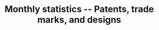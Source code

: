 ---
cost: None
description: These statistics include monthly data for designs, patents, trade marks.
documentation: The attached documents describe the data
doi: ' '
last_edit: Sun, 05 Feb 2023 00:21:51 GMT
location: https://www.gov.uk/government/collections/patents-trade-marks-and-designs-monthly-statistics
maintained_by: UK Intellectual Property Office, https://www.gov.uk/government/organisations/intellectual-property-office
record_creation_timestamp: 09/02/2021, 10:13:39
shortname: uk_ipo_monthly
tags:
- Trademarks
- United Kingdom
- design
terms_of_use: Open Government License 3.0 https://www.nationalarchives.gov.uk/doc/open-government-licence/version/3/
title: Monthly statistics -- Patents, trade marks, and designs
uuid: a16242e8-fe81-49eb-bf1d-4df0a1927738
---